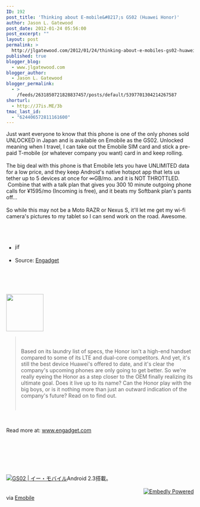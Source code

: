 ```yaml
---
ID: 192
post_title: 'Thinking about E-mobile&#8217;s GS02 (Huawei Honor)'
author: Jason L. Gatewood
post_date: 2012-01-24 05:56:00
post_excerpt: ""
layout: post
permalink: >
  http://jlgatewood.com/2012/01/24/thinking-about-e-mobiles-gs02-huawei-honor/
published: true
blogger_blog:
  - www.jlgatewood.com
blogger_author:
  - Jason L. Gatewood
blogger_permalink:
  - >
    /feeds/2631850721828837457/posts/default/5397701304214267587
shorturl:
  - http://J7is.ME/3b
tmac_last_id:
  - "624406572811161600"
---
```

Just want everyone to know that this phone is one of the only phones sold UNLOCKED in Japan and is available on Emobile as the GS02. Unlocked meaning when I travel, I can take out the Emobile SIM card and stick a pre-paid T-mobile (or whatever company you want) card in and keep rolling.<br /><br />The big deal with this phone is that Emobile lets you have UNLIMITED data for a low price, and they keep Android's native hotspot app that lets us tether up to 5 devices at once for ∞GB/mo. and it is NOT THROTTLED.  Combine that with a talk plan that gives you 300 10 minute outgoing phone calls for ¥1595/mo (Incoming is free), and it beats my Softbank plan's pants off...<br /><br />So while this may not be a Moto RAZR or Nexus S, it'll let me get my wi-fi camera's pictures to my tablet so I can send work on the road. Awesome.<br /><br /> <br /><ul><br />	<li><img src="http://s2.googleusercontent.com/s2/favicons?domain=www.engadget.com" alt="jiffy-icon" width="16" height="16" /></li><br />	<li>Source: <a href="http://www.engadget.com/2012/01/21/huawei-honor-review/">Engadget</a></li><br /></ul><br /><div><br /><br /><a href="http://www.engadget.com/2012/01/21/huawei-honor-review/"><img class="embedlyThumbnail" src="http://www.jlgatewood.com/wp-content/uploads/2012/01/dsc09423-1327037261.jpg" alt="" width="100" /></a><br /><blockquote><br /><p>Based on its laundry list of specs, the Honor isn't a high-end handset compared to some of its LTE and dual-core competitors. And yet, it's still the best device Huawei's offered to date, and it's clear the company's upcoming phones are only going to get better. So we're really eyeing the Honor as a step closer to the OEM finally realizing its ultimate goal. Does it live up to its name? Can the Honor play with the big boys, or is it nothing more than just an outward indication of the company's future? Read on to find out.</p><br /></blockquote><br /><p>Read more at: <a href="http://www.engadget.com/2012/01/21/huawei-honor-review/">www.engadget.com</a></p><br /><br /><p><br /><div><br /><div><img src="http://www.jlgatewood.com/wp-content/uploads/2012/01/gs02_feature041.jpg" class="thumb embedly-thumbnail-small" /><a href="http://emobile.jp/products/hw/gs02/index.html">GS02 | イー・モバイル</a>Android 2.3搭載。<br /><div></div><br /><span style="float:right"><a target="_blank" href="http://embed.ly?src=anywhere" title="Powered by Embedly"><img src="http://www.jlgatewood.com//static.embed.ly/images/logos/embedly-powered-small-light.png" alt="Embedly Powered" /></a></span><br /><div><span>via </span><a href="http://emobile.jp/" target="_blank">Emobile</a></div><br /><div></div><br /></div><br /></div><br /></p></div>